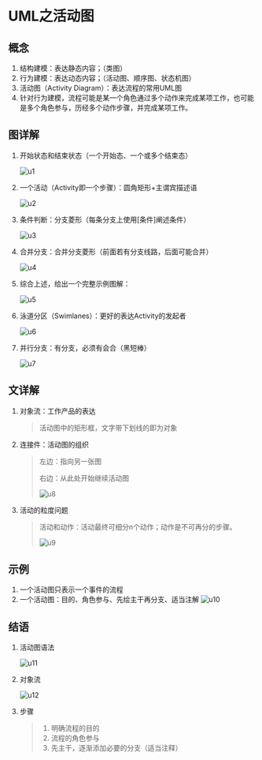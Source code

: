 # UML之活动图

## 概念
1. 结构建模：表达静态内容；（类图）
2. 行为建模：表达动态内容；（活动图、顺序图、状态机图）
3. 活动图（Activity Diagram）：表达流程的常用UML图
4. 针对行为建模，流程可能是某一个角色通过多个动作来完成某项工作，也可能是多个角色参与，历经多个动作步骤，并完成某项工作。

## 图详解
1. 开始状态和结束状态（一个开始态、一个或多个结束态）

	![u1](uml活动图/u1.png)
2. 一个活动（Activity即一个步骤）：圆角矩形+主谓宾描述语

	![u2](uml活动图/u2.png)
3. 条件判断：分支菱形（每条分支上使用[条件]阐述条件）

	![u3](uml活动图/u3.png)
4. 合并分支：合并分支菱形（前面若有分支线路，后面可能合并）

	![u4](uml活动图/u4.png)
5. 综合上述，给出一个完整示例图解：

	![u5](uml活动图/u5.png)
6. 泳道分区（Swimlanes）：更好的表达Activity的发起者

	![u6](uml活动图/u6.png)
7. 并行分支：有分支，必须有会合（黑短棒）

	![u7](uml活动图/u7.png)

## 文详解

1. 对象流：工作产品的表达

	> 活动图中的矩形框，文字带下划线的即为对象
	
2. 连接件：活动图的组织

	> 左边：指向另一张图
	>
	> 右边：从此处开始继续活动图
	>
	> ![u8](uml活动图/u8.png)
	
3. 活动的粒度问题

	> 活动和动作：活动最终可细分n个动作；动作是不可再分的步骤。
	>
	> ![u9](uml活动图/u9.png)
	
## 示例
1. 一个活动图只表示一个事件的流程
2. 一个活动图：目的、角色参与、先绘主干再分支、适当注解
	![u10](uml活动图/u10.png)
	
## 结语

1. 活动图语法

	![u11](uml活动图/u11.png)
2. 对象流

	![u12](uml活动图/u12.png)
	
3. 步骤

	> 1. 明确流程的目的
	> 2. 流程的角色参与
	> 3. 先主干，逐渐添加必要的分支（适当注释）
	
